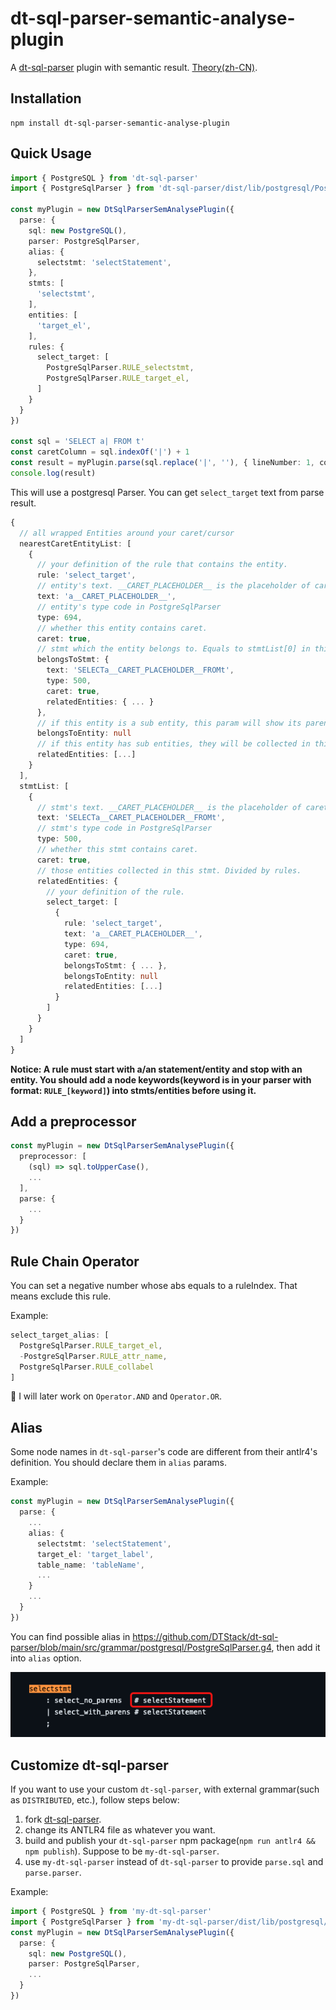# dt-sql-parser-semantic-analyse-plugin

A [dt-sql-parser](https://github.com/DTStack/dt-sql-parser) plugin with semantic result. [Theory(zh-CN)](https://github.com/Kijin-Seija/dt-sql-parser-analyse-demo).

## Installation

```
npm install dt-sql-parser-semantic-analyse-plugin
```

## Quick Usage
```typescript
import { PostgreSQL } from 'dt-sql-parser'
import { PostgreSqlParser } from 'dt-sql-parser/dist/lib/postgresql/PostgreSqlParser'

const myPlugin = new DtSqlParserSemAnalysePlugin({
  parse: {
    sql: new PostgreSQL(),
    parser: PostgreSqlParser,
    alias: {
      selectstmt: 'selectStatement',
    },
    stmts: [
      'selectstmt',
    ],
    entities: [
      'target_el',
    ],
    rules: {
      select_target: [
        PostgreSqlParser.RULE_selectstmt,
        PostgreSqlParser.RULE_target_el,
      ]
    }
  }
})

const sql = 'SELECT a| FROM t'
const caretColumn = sql.indexOf('|') + 1
const result = myPlugin.parse(sql.replace('|', ''), { lineNumber: 1, columnNumber: caretColumn })
console.log(result)
```

This will use a postgresql Parser. You can get `select_target` text from parse result.

```typescript
{
  // all wrapped Entities around your caret/cursor
  nearestCaretEntityList: [
    {
      // your definition of the rule that contains the entity.
      rule: 'select_target',
      // entity's text. __CARET_PLACEHOLDER__ is the placeholder of caret. You can replace it.
      text: 'a__CARET_PLACEHOLDER__',
      // entity's type code in PostgreSqlParser
      type: 694,
      // whether this entity contains caret.
      caret: true,
      // stmt which the entity belongs to. Equals to stmtList[0] in this example.
      belongsToStmt: {
        text: 'SELECTa__CARET_PLACEHOLDER__FROMt',
        type: 500,
        caret: true,
        relatedEntities: { ... }
      },
      // if this entity is a sub entity, this param will show its parent entity with the same struct. Currently in this example it's null.
      belongsToEntity: null
      // if this entity has sub entities, they will be collected in this param, with the same struct.
      relatedEntities: [...]
    }
  ],
  stmtList: [
    {
      // stmt's text. __CARET_PLACEHOLDER__ is the placeholder of caret. You can replace it.
      text: 'SELECTa__CARET_PLACEHOLDER__FROMt',
      // stmt's type code in PostgreSqlParser
      type: 500,
      // whether this stmt contains caret.
      caret: true,
      // those entities collected in this stmt. Divided by rules.
      relatedEntities: {
        // your definition of the rule.
        select_target: [
          {
            rule: 'select_target',
            text: 'a__CARET_PLACEHOLDER__',
            type: 694,
            caret: true,
            belongsToStmt: { ... },
            belongsToEntity: null
            relatedEntities: [...]
          }
        ]
      }
    }
  ]
}
```

**Notice: A rule must start with a/an statement/entity and stop with an entity. You should add a node keywords(keyword is in your parser with format: `RULE_[keyword]`) into stmts/entities before using it.**

## Add a preprocessor

```typescript
const myPlugin = new DtSqlParserSemAnalysePlugin({
  preprocessor: [
    (sql) => sql.toUpperCase(),
    ...
  ],
  parse: {
    ...
  }
})
```

## Rule Chain Operator

You can set a negative number whose abs equals to a ruleIndex. That means exclude this rule.

Example:

```typescript
select_target_alias: [
  PostgreSqlParser.RULE_target_el,
  -PostgreSqlParser.RULE_attr_name,
  PostgreSqlParser.RULE_collabel
]
```

🚧 I will later work on `Operator.AND` and `Operator.OR`.

## Alias

Some node names in `dt-sql-parser`'s code are different from their antlr4's definition. You should declare them in `alias` params.

Example:

```typescript
const myPlugin = new DtSqlParserSemAnalysePlugin({
  parse: {
    ...
    alias: {
      selectstmt: 'selectStatement',
      target_el: 'target_label',
      table_name: 'tableName',
      ...
    }
    ...
  }
})
```

You can find possible alias in https://github.com/DTStack/dt-sql-parser/blob/main/src/grammar/postgresql/PostgreSqlParser.g4, then add it into `alias` option.

![alt text](./assets/alias-example.png)

## Customize dt-sql-parser

If you want to use your custom `dt-sql-parser`, with external grammar(such as `DISTRIBUTED`, etc.), follow steps below:
1. fork [dt-sql-parser](https://github.com/DTStack/dt-sql-parser).
2. change its ANTLR4 file as whatever you want.
3. build and publish your `dt-sql-parser` npm package(`npm run antlr4 && npm publish`). Suppose to be `my-dt-sql-parser`.
4. use `my-dt-sql-parser` instead of `dt-sql-parser` to provide `parse.sql` and `parse.parser`.

Example:

```typescript
import { PostgreSQL } from 'my-dt-sql-parser'
import { PostgreSqlParser } from 'my-dt-sql-parser/dist/lib/postgresql/PostgreSqlParser'
const myPlugin = new DtSqlParserSemAnalysePlugin({
  parse: {
    sql: new PostgreSQL(),
    parser: PostgreSqlParser,
    ...
  }
})
```

